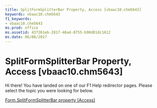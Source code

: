 ```yaml
---
title: SplitFormSplitterBar Property, Access [vbaac10.chm5643]
keywords: vbaac10.chm5643
f1_keywords:
- vbaac10.chm5643
ms.prod: office
ms.assetid: 437261eb-2817-46a4-8755-b98d81dc1612
ms.date: 06/08/2017
---
```



# SplitFormSplitterBar Property, Access [vbaac10.chm5643]

Hi there! You have landed on one of our F1 Help redirector pages. Please select the topic you were looking for below.

[Form.SplitFormSplitterBar property (Access)](http://msdn.microsoft.com/library/80b7c812-2382-ea12-9aff-fb83e5baa7ea%28Office.15%29.aspx)

